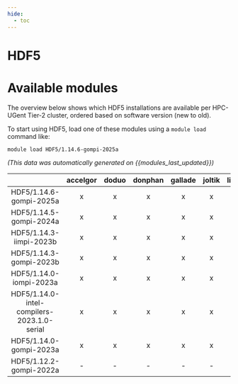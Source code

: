 ```yaml
---
hide:
  - toc
---
```


HDF5
====

# Available modules


The overview below shows which HDF5 installations are available per HPC-UGent Tier-2 cluster, ordered based on software version (new to old).

To start using HDF5, load one of these modules using a `module load` command like:

```shell
module load HDF5/1.14.6-gompi-2025a
```

*(This data was automatically generated on {{modules_last_updated}})*

| |accelgor|doduo|donphan|gallade|joltik|litleo|shinx|
| :---: | :---: | :---: | :---: | :---: | :---: | :---: | :---: |
|HDF5/1.14.6-gompi-2025a|x|x|x|x|x|x|x|
|HDF5/1.14.5-gompi-2024a|x|x|x|x|x|x|x|
|HDF5/1.14.3-iimpi-2023b|x|x|x|x|x|x|x|
|HDF5/1.14.3-gompi-2023b|x|x|x|x|x|x|x|
|HDF5/1.14.0-iompi-2023a|x|x|x|x|x|x|x|
|HDF5/1.14.0-intel-compilers-2023.1.0-serial|x|x|x|x|x|x|x|
|HDF5/1.14.0-gompi-2023a|x|x|x|x|x|x|x|
|HDF5/1.12.2-gompi-2022a|-|-|-|-|-|x|x|
